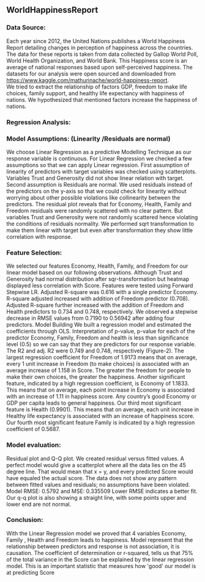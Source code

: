 ## WorldHappinessReport

### Data Source:

Each year since 2012, the United Nations publishes a World Happiness Report detailing changes in perception of happiness across the countries. The data for these reports is taken from data collected by Gallop World Poll, World Health Organization, and World Bank. This Happiness score is an average of national responses based upon self-perceived happiness. The datasets for our analysis were open sourced and downloaded from https://www.kaggle.com/mathurinache/world-happiness-report.  
 We tried to extract the relationship of factors GDP, freedom to make life choices, family support, and healthy life expectancy with happiness of nations. We hypothesized that mentioned factors increase the happiness of nations. 
### Regression Analysis:

### Model  Assumptions: (Linearity /Residuals are normal)
We choose Linear Regression as a predictive Modelling Technique as our response variable is continuous. For Linear Regression we checked a few assumptions so that we can apply Linear regression. First assumption of linearity of predictors with target variables was checked using scatterplots. Variables Trust and Generosity did not show linear relation with target. Second assumption is Residuals are normal. We used residuals instead of the predictors on the y-axis so that we could check for linearity without worrying about other possible violations like collinearity between the predictors. The residual plot reveals that for Economy, Health, Family and Freedom residuals were randomly scattered with no clear pattern. But variables Trust and Generosity were not randomly scattered hence violating the conditions of residuals normality. We performed sqrt transformation to make them linear with target but even after transformation they show little correlation with response.

### Feature Selection: 

We selected our features Economy, Health, Family, and Freedom for our linear model based on our following observations.  Although Trust and Generosity had normal distribution after sqr-transformation but heatmap displayed less correlation with Score. Features were tested using Forward Stepwise LR. Adjusted R-square was 0.616 with a single predictor Economy. R-square adjusted increased with addition of Freedom predictor (0.708). Adjusted R-square further increased with the addition of Freedom and Health predictors to 0.734 and 0.748, respectively. We observed a stepwise decrease in RMSE values from 0.7190 to 0.56942 after adding four predictors. 
Model Building We built a regression model and estimated the coefficients through OLS. Interpretation of p-value, p-value for each of the predictor Economy, Family, Freedom and health is less than significance level (0.5) so we can say that they are predictors for our response variable. The R2 and adj. R2 were 0.749 and 0.748, respectively (Figure-2). The largest regression coefficient for Freedom of 1.9173 means that on average, every 1 unit increase in Freedom (to make choices) is associated with an average increase of 1.158 in Score. The greater the freedom for people to make their own choices, the greater the happiness. 
Another significant feature, indicated by a high regression coefficient, is Economy of 1.1833. This means that on average, each point increase in Economy is associated with an increase of 1.11 in happiness score. Any country’s good Economy or GDP per capita leads to general happiness. Our third most significant feature is Health (0.9901). This means that on average, each unit increase in Healthy life expectancy is associated with an increase of happiness score. Our fourth most significant feature Family is indicated by a high regression coefficient of 0.5687.
### Model evaluation: 
Residual plot and Q-Q plot. We created residual versus fitted values. A perfect model would give a scatterplot where all the data lies on the 45 degree line. That would mean that x = y, and every predicted Score would have equaled the actual score. The data does not show any pattern between fitted values and residuals; no assumptions have been violated. Model RMSE:  0.5792 and MSE:  0.335509 Lower RMSE indicates a better fit. Our q-q plot is also showing a straight line, with some points upper and lower end are not normal.

### Conclusion:
With the Linear Regression model we proved that 4 variables Economy, Family , Health and Freedom leads to happiness. Model represent that the relationship between predictors and response is not association, it is causation.  The coefficient of determination or r-squared, tells us that 75% of the total variance in the Score can be explained by the linear regression model. This is an important statistic that measures how 'good' our model is at predicting Score
